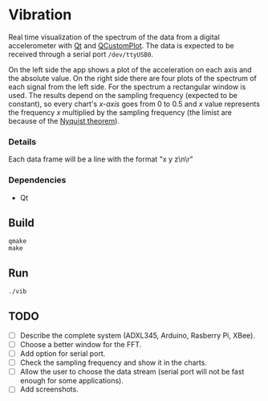 # Vibration

Real time visualization of the spectrum of the data from a digital accelerometer with [Qt](https://www.qt.io/) and  [QCustomPlot](https://www.qcustomplot.com/). The data is expected to be received through a serial port ```/dev/ttyUSB0```.

On the left side the app shows a plot of the acceleration on each axis and the absolute value. On the right side there are four plots of the spectrum of each signal from the left side. For the spectrum a rectangular window is used. The results depend on the sampling frequency (expected to be constant), so every chart's _x-axis_ goes from 0 to 0.5 and _x_ value represents the frequency _x_ multiplied by the sampling frequency (the limist are because of the [Nyquist theorem](https://en.wikipedia.org/wiki/Nyquist%E2%80%93Shannon_sampling_theorem)).

### Details
Each data frame will be a line with the format "x y z\n\r"

### Dependencies
- Qt

## Build
```
qmake
make
```

## Run
```
./vib
```
## **TODO**
- [ ] Describe the complete system (ADXL345, Arduino, Rasberry Pi, XBee).
- [ ] Choose a better window for the FFT.
- [ ] Add option for serial port.
- [ ] Check the sampling frequency and show it in the charts.
- [ ] Allow the user to choose the data stream (serial port will not be fast enough for some applications).
- [ ] Add screenshots.
